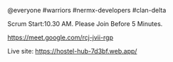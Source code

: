 @everyone #warriors #nermx-developers #clan-delta

Scrum Start:10.30 AM. Please Join Before 5 Minutes.

https://meet.google.com/rcj-jvii-rgp

Live site: https://hostel-hub-7d3bf.web.app/

<!-- export declare interface User extends UserInfo {
    readonly accessToken : string;
    ; -->

<!-- admin email: testadmin@test.com
admin password: testadmin

user email: testuser@test.com
user password: testuser

vendor email: testvendor@test.com
vendor password: testvendor

moderator email: testmoderator@test.com
moderator password: testmoderator -->

<!-- history.push(`{id}) -->
